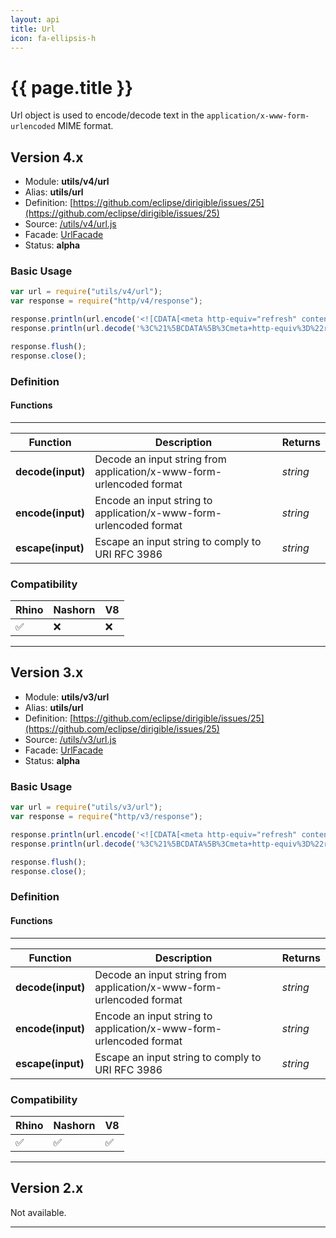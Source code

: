 ```yaml
---
layout: api
title: Url
icon: fa-ellipsis-h
---
```


{{ page.title }}
===

Url object is used to encode/decode text in the `application/x-www-form-urlencoded` MIME format.

Version 4.x
---

- Module: **utils/v4/url**
- Alias: **utils/url**
- Definition: [https://github.com/eclipse/dirigible/issues/25](https://github.com/eclipse/dirigible/issues/25)
- Source: [/utils/v4/url.js](https://github.com/dirigiblelabs/api-utils/blob/master/utils/v4/url.js)
- Facade: [UrlFacade](https://github.com/eclipse/dirigible/blob/master/api/api-facade/api-utils/src/main/java/org/eclipse/dirigible/api/v3/utils/UrlFacade.java)
- Status: **alpha**


### Basic Usage

```javascript
var url = require("utils/v4/url");
var response = require("http/v4/response");

response.println(url.encode('<![CDATA[<meta http-equiv="refresh" content="0;url=javascript:document.vulnerable=true;">]]>'));
response.println(url.decode('%3C%21%5BCDATA%5B%3Cmeta+http-equiv%3D%22refresh%22+content%3D%220%3Burl%3Djavascript%3Adocument.vulnerable%3Dtrue%3B%22%3E%5D%5D%3E'));

response.flush();
response.close();
```


### Definition

#### Functions

---

Function     | Description | Returns
------------ | ----------- | --------
**decode(input)**   | Decode an input string from application/x-www-form-urlencoded format | *string*
**encode(input)**   | Encode an input string to application/x-www-form-urlencoded format | *string*
**escape(input)**   | Escape an input string to comply to URI RFC 3986 | *string*




### Compatibility

Rhino | Nashorn | V8
----- | ------- | --------
 ✅  | ❌  | ❌

---

Version 3.x
---

- Module: **utils/v3/url**
- Alias: **utils/url**
- Definition: [https://github.com/eclipse/dirigible/issues/25](https://github.com/eclipse/dirigible/issues/25)
- Source: [/utils/v3/url.js](https://github.com/dirigiblelabs/api-v3-utils/blob/master/utils/v3/url.js)
- Facade: [UrlFacade](https://github.com/eclipse/dirigible/blob/master/api/api-facade/api-utils/src/main/java/org/eclipse/dirigible/api/v3/utils/UrlFacade.java)
- Status: **alpha**


### Basic Usage

```javascript
var url = require("utils/v3/url");
var response = require("http/v3/response");

response.println(url.encode('<![CDATA[<meta http-equiv="refresh" content="0;url=javascript:document.vulnerable=true;">]]>'));
response.println(url.decode('%3C%21%5BCDATA%5B%3Cmeta+http-equiv%3D%22refresh%22+content%3D%220%3Burl%3Djavascript%3Adocument.vulnerable%3Dtrue%3B%22%3E%5D%5D%3E'));

response.flush();
response.close();
```




### Definition

#### Functions

---

Function     | Description | Returns
------------ | ----------- | --------
**decode(input)**   | Decode an input string from application/x-www-form-urlencoded format | *string*
**encode(input)**   | Encode an input string to application/x-www-form-urlencoded format | *string*
**escape(input)**   | Escape an input string to comply to URI RFC 3986 | *string*




### Compatibility

Rhino | Nashorn | V8
----- | ------- | --------
 ✅  | ✅  | ✅

---


Version 2.x
---

Not available.

---
